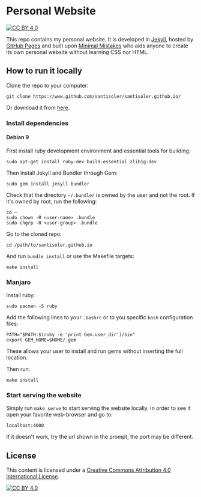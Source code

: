# Personal Website

[![CC BY 4.0][cc-by-shield]][cc-by]

This repo contains my personal website. It is developed in
[Jekyll](https://jekyllrb.com/), hosted
by [GitHub Pages](https://pages.github.com/) and built upon
[Minimal Mistakes](https://mmistakes.github.io/minimal-mistakes/)
who aids anyone to create its own personal website without
learning CSS nor HTML.

## How to run it locally

Clone the repo to your computer:

    git clone https://www.github.com/santisoler/santisoler.github.io/

Or download it from
[here](https://github.com/santisoler/santisoler.github.io/archive/master.zip).

### Install dependencies

#### Debian 9

First install ruby development environment and essential tools for building:

    sudo apt-get install ruby-dev build-essential zlib1g-dev

Then install Jekyll and Bundler through Gem:

	sudo gem install jekyll bundler

Check that the directory `~/.bundler` is owned by the user and not the root.
If it's owned by root, run the following:

    cd ~
    sudo chown -R <user-name> .bundle
    sudo chgrp -R <user-group> .bundle

Go to the cloned repo:

    cd /path/to/santisoler.github.io

And run `bundle install` or use the Makefile targets:

    make install

### Manjaro

Install ruby:

    sudo pacman -S ruby

Add the following lines to your `.bashrc` or to you specific `bash`
configuration files:

    PATH="$PATH:$(ruby -e 'print Gem.user_dir')/bin"
    export GEM_HOME=$HOME/.gem

These allows your user to install and run gems without inserting the full
location.

Then run:

    make install


### Start serving the website

Simply run `make serve` to start serving the website locally.
In order to see it open your favorite web-browser and go to:

    localhost:4000

If it doesn't work, try the url shown in the prompt, the port may be different.


## License


This content is licensed under a [Creative Commons Attribution 4.0
International License][cc-by].

[![CC BY 4.0][cc-by-image]][cc-by]

[cc-by]: http://creativecommons.org/licenses/by/4.0/
[cc-by-image]: https://i.creativecommons.org/l/by/4.0/88x31.png
[cc-by-shield]: https://img.shields.io/badge/License-CC%20BY%204.0-lightgrey.svg
